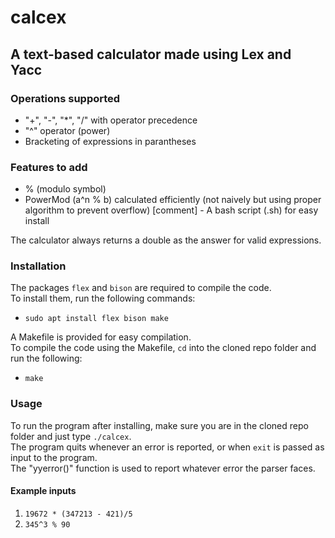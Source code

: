 # calcex

## A text-based calculator made using Lex and Yacc

### Operations supported

- "+", "-", "*", "/" with operator precedence
- "^" operator (power)
- Bracketing of expressions in parantheses

### Features to add

- % (modulo symbol)
- PowerMod (a^n % b) calculated efficiently (not naively but using proper algorithm to prevent overflow)
[comment] - A bash script (.sh) for easy install

The calculator always returns a double as the answer for valid expressions.

### Installation

The packages ```flex``` and ```bison``` are required to compile the code.  
To install them, run the following commands:

- ```sudo apt install flex bison make```

A Makefile is provided for easy compilation.  
To compile the code using the Makefile, ```cd``` into the cloned repo folder and run the following:

- ```make```

### Usage

To run the program after installing, make sure you are in the cloned repo folder and just type ```./calcex```.  
The program quits whenever an error is reported, or when ```exit``` is passed as input to the program.  
The "yyerror()" function is used to report whatever error the parser faces.

#### Example inputs

1. ```19672 * (347213 - 421)/5```
2. ```345^3 % 90```
